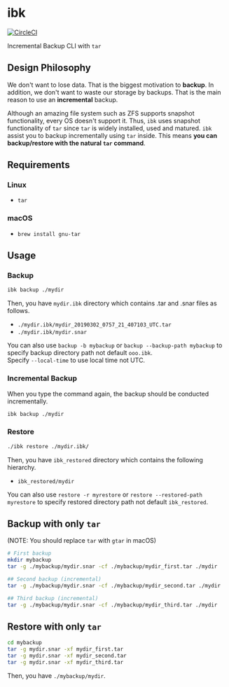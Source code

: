 # ibk
[![CircleCI](https://circleci.com/gh/nwtgck/ibk.svg?style=shield)](https://circleci.com/gh/nwtgck/ibk)

Incremental Backup CLI with `tar`

## Design Philosophy

We don't want to lose data. That is the biggest motivation to **backup**. In addition, we don't want to waste our storage by backups. That is the main reason to use an **incremental** backup.

Although an amazing file system such as ZFS supports snapshot functionality, every OS doesn't support it. Thus, `ibk` uses snapshot functionality of `tar` since `tar` is widely installed, used and matured. `ibk` assist you to backup incrementally using `tar` inside. This means **you can backup/restore with the natural `tar` command**.

## Requirements

### Linux
* `tar`

### macOS
* `brew install gnu-tar`

## Usage

### Backup

```bash
ibk backup ./mydir
```
Then, you have `mydir.ibk` directory which contains .tar and .snar files as follows.

- `./mydir.ibk/mydir_20190302_0757_21_407103_UTC.tar`
- `./mydir.ibk/mydir.snar`

You can also use `backup -b mybackup` or `backup --backup-path mybackup` to specify backup directory path not default `ooo.ibk`.  
Specify `--local-time` to use local time not UTC.

### Incremental Backup
When you type the command again, the backup should be conducted incrementally.
```bash
ibk backup ./mydir
```

### Restore

```bash
./ibk restore ./mydir.ibk/
```

Then, you have `ibk_restored` directory which contains the following hierarchy.
- `ibk_restored/mydir`

You can also use `restore -r myrestore` or `restore --restored-path myrestore` to specify restored directory path not default `ibk_restored`.


## Backup with only `tar`

(NOTE: You should replace `tar` with `gtar` in macOS)

```bash
# First backup
mkdir mybackup
tar -g ./mybackup/mydir.snar -cf ./mybackup/mydir_first.tar ./mydir

## Second backup (incremental)
tar -g ./mybackup/mydir.snar -cf ./mybackup/mydir_second.tar ./mydir

## Third backup (incremental)
tar -g ./mybackup/mydir.snar -cf ./mybackup/mydir_third.tar ./mydir
```

## Restore with only `tar`

```bash
cd mybackup
tar -g mydir.snar -xf mydir_first.tar
tar -g mydir.snar -xf mydir_second.tar
tar -g mydir.snar -xf mydir_third.tar
```

Then, you have `./mybackup/mydir`.

